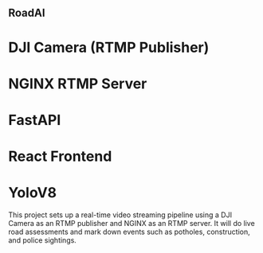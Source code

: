 ## RoadAI

# DJI Camera (RTMP Publisher)

# NGINX RTMP Server

# FastAPI

# React Frontend

# YoloV8

This project sets up a real-time video streaming pipeline using a DJI Camera as
an RTMP publisher and NGINX as an RTMP server. It will do live road assessments
and mark down events such as potholes, construction, and police sightings.
